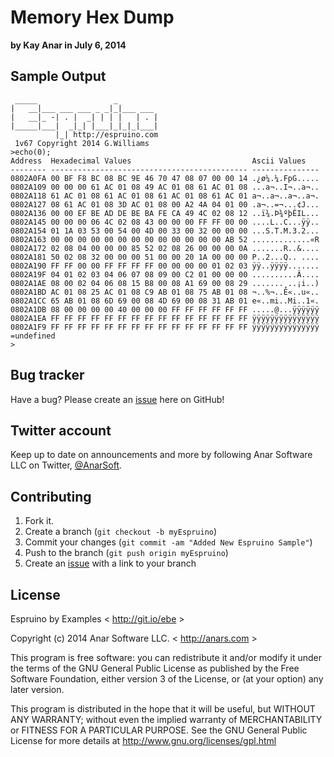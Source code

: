 # Memory Hex Dump 

**by Kay Anar in July 6, 2014**

## Sample Output
````
 _____                 _
|   __|___ ___ ___ _ _|_|___ ___
|   __|_ -| . |  _| | | |   | . |
|_____|___|  _|_| |___|_|_|_|___|
          |_| http://espruino.com
 1v67 Copyright 2014 G.Williams
>echo(0);
Address  Hexadecimal Values                           Ascii Values
-------- -------------------------------------------- ---------------
0802A0FA 00 BF F8 BC 08 BC 9E 46 70 47 08 07 00 00 14 .¿ø¼.¼.FpG.....
0802A109 00 00 00 61 AC 01 08 49 AC 01 08 61 AC 01 08 ...a¬..I¬..a¬..
0802A118 61 AC 01 08 61 AC 01 08 61 AC 01 08 61 AC 01 a¬..a¬..a¬..a¬.
0802A127 08 61 AC 01 08 3D AC 01 08 00 A2 4A 04 01 00 .a¬..=¬...¢J...
0802A136 00 00 EF BE AD DE BE BA FE CA 49 4C 02 08 12 ..ï¾.Þ¾ºþÊIL...
0802A145 00 00 00 06 4C 02 08 43 00 00 00 FF FF 00 00 ....L..C...ÿÿ..
0802A154 01 1A 03 53 00 54 00 4D 00 33 00 32 00 00 00 ...S.T.M.3.2...
0802A163 00 00 00 00 00 00 00 00 00 00 00 00 00 AB 52 .............«R
0802A172 02 08 04 00 00 00 85 52 02 08 26 00 00 00 0A .......R..&....
0802A181 50 02 08 32 00 00 00 51 00 00 20 1A 00 00 00 P..2...Q.. ....
0802A190 FF FF 00 00 FF FF FF FF 00 00 00 00 01 02 03 ÿÿ..ÿÿÿÿ.......
0802A19F 04 01 02 03 04 06 07 08 09 00 C2 01 00 00 00 ..........Â....
0802A1AE 08 00 02 04 06 08 15 B8 00 08 A1 69 00 08 29 .......¸..¡i..)
0802A1BD AC 01 08 25 AC 01 08 C9 AB 01 08 75 AB 01 08 ¬..%¬..É«..u«..
0802A1CC 65 AB 01 08 6D 69 00 08 4D 69 00 08 31 AB 01 e«..mi..Mi..1«.
0802A1DB 08 00 00 00 00 40 00 00 00 FF FF FF FF FF FF .....@...ÿÿÿÿÿÿ
0802A1EA FF FF FF FF FF FF FF FF FF FF FF FF FF FF FF ÿÿÿÿÿÿÿÿÿÿÿÿÿÿÿ
0802A1F9 FF FF FF FF FF FF FF FF FF FF FF FF FF FF FF ÿÿÿÿÿÿÿÿÿÿÿÿÿÿÿ
=undefined
> 
````


## Bug tracker

Have a bug? Please create an [issue](https://github.com/anars/Espruino/issues) here on GitHub!

## Twitter account

Keep up to date on announcements and more by following Anar Software LLC on Twitter, [@AnarSoft](http://twitter.com/AnarSoft).

## Contributing

1. Fork it.
2. Create a branch (`git checkout -b myEspruino`)
3. Commit your changes (`git commit -am "Added New Espruino Sample"`)
4. Push to the branch (`git push origin myEspruino`)
5. Create an [issue](https://github.com/anars/Espruino/issues) with a link to your branch

## License

Espruino by Examples < http://git.io/ebe >

Copyright (c) 2014 Anar Software LLC. < http://anars.com >

This program is free software: you can redistribute it and/or modify it under the terms of the GNU General Public License as published by the Free Software Foundation, either version 3 of the License, or (at your option) any later version.

This program is distributed in the hope that it will be useful, but WITHOUT ANY WARRANTY; without even the implied warranty of MERCHANTABILITY or FITNESS FOR A PARTICULAR PURPOSE. See the GNU General Public License for more details at http://www.gnu.org/licenses/gpl.html


